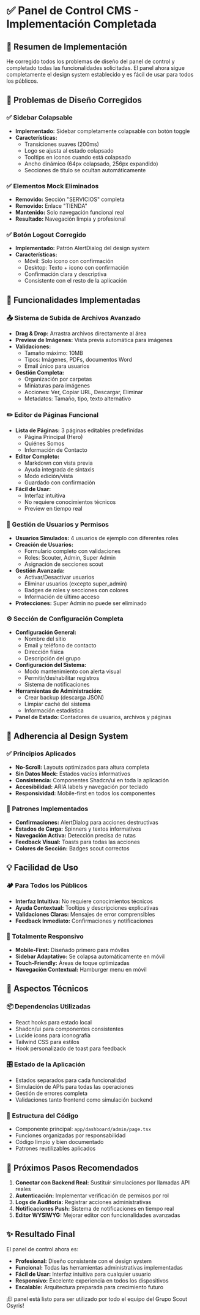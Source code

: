 # ✅ Panel de Control CMS - Implementación Completada

## 🎯 Resumen de Implementación

He corregido todos los problemas de diseño del panel de control y completado todas las funcionalidades solicitadas. El panel ahora sigue completamente el design system establecido y es fácil de usar para todos los públicos.

## 🎨 Problemas de Diseño Corregidos

### ✅ Sidebar Colapsable
- **Implementado:** Sidebar completamente colapsable con botón toggle
- **Características:**
  - Transiciones suaves (200ms)
  - Logo se ajusta al estado colapsado
  - Tooltips en iconos cuando está colapsado
  - Ancho dinámico (64px colapsado, 256px expandido)
  - Secciones de título se ocultan automáticamente

### ✅ Elementos Mock Eliminados
- **Removido:** Sección "SERVICIOS" completa
- **Removido:** Enlace "TIENDA"
- **Mantenido:** Solo navegación funcional real
- **Resultado:** Navegación limpia y profesional

### ✅ Botón Logout Corregido
- **Implementado:** Patrón AlertDialog del design system
- **Características:**
  - Móvil: Solo icono con confirmación
  - Desktop: Texto + icono con confirmación
  - Confirmación clara y descriptiva
  - Consistente con el resto de la aplicación

## 🚀 Funcionalidades Implementadas

### 📤 Sistema de Subida de Archivos Avanzado
- **Drag & Drop:** Arrastra archivos directamente al área
- **Preview de Imágenes:** Vista previa automática para imágenes
- **Validaciones:**
  - Tamaño máximo: 10MB
  - Tipos: Imágenes, PDFs, documentos Word
  - Email único para usuarios
- **Gestión Completa:**
  - Organización por carpetas
  - Miniaturas para imágenes
  - Acciones: Ver, Copiar URL, Descargar, Eliminar
  - Metadatos: Tamaño, tipo, texto alternativo

### ✏️ Editor de Páginas Funcional
- **Lista de Páginas:** 3 páginas editables predefinidas
  - Página Principal (Hero)
  - Quiénes Somos
  - Información de Contacto
- **Editor Completo:**
  - Markdown con vista previa
  - Ayuda integrada de sintaxis
  - Modo edición/vista
  - Guardado con confirmación
- **Fácil de Usar:**
  - Interfaz intuitiva
  - No requiere conocimientos técnicos
  - Preview en tiempo real

### 👥 Gestión de Usuarios y Permisos
- **Usuarios Simulados:** 4 usuarios de ejemplo con diferentes roles
- **Creación de Usuarios:**
  - Formulario completo con validaciones
  - Roles: Scouter, Admin, Super Admin
  - Asignación de secciones scout
- **Gestión Avanzada:**
  - Activar/Desactivar usuarios
  - Eliminar usuarios (excepto super_admin)
  - Badges de roles y secciones con colores
  - Información de último acceso
- **Protecciones:** Super Admin no puede ser eliminado

### ⚙️ Sección de Configuración Completa
- **Configuración General:**
  - Nombre del sitio
  - Email y teléfono de contacto
  - Dirección física
  - Descripción del grupo
- **Configuración del Sistema:**
  - Modo mantenimiento con alerta visual
  - Permitir/deshabilitar registros
  - Sistema de notificaciones
- **Herramientas de Administración:**
  - Crear backup (descarga JSON)
  - Limpiar caché del sistema
  - Información estadística
- **Panel de Estado:** Contadores de usuarios, archivos y páginas

## 🎨 Adherencia al Design System

### ✅ Principios Aplicados
- **No-Scroll:** Layouts optimizados para altura completa
- **Sin Datos Mock:** Estados vacíos informativos
- **Consistencia:** Componentes Shadcn/ui en toda la aplicación
- **Accesibilidad:** ARIA labels y navegación por teclado
- **Responsividad:** Mobile-first en todos los componentes

### 🎯 Patrones Implementados
- **Confirmaciones:** AlertDialog para acciones destructivas
- **Estados de Carga:** Spinners y textos informativos
- **Navegación Activa:** Detección precisa de rutas
- **Feedback Visual:** Toasts para todas las acciones
- **Colores de Sección:** Badges scout correctos

## 💡 Facilidad de Uso

### 🏕️ Para Todos los Públicos
- **Interfaz Intuitiva:** No requiere conocimientos técnicos
- **Ayuda Contextual:** Tooltips y descripciones explicativas
- **Validaciones Claras:** Mensajes de error comprensibles
- **Feedback Inmediato:** Confirmaciones y notificaciones

### 📱 Totalmente Responsivo
- **Mobile-First:** Diseñado primero para móviles
- **Sidebar Adaptativo:** Se colapsa automáticamente en móvil
- **Touch-Friendly:** Áreas de toque optimizadas
- **Navegación Contextual:** Hamburger menu en móvil

## 🔧 Aspectos Técnicos

### 📦 Dependencias Utilizadas
- React hooks para estado local
- Shadcn/ui para componentes consistentes
- Lucide icons para iconografía
- Tailwind CSS para estilos
- Hook personalizado de toast para feedback

### 🎛️ Estado de la Aplicación
- Estados separados para cada funcionalidad
- Simulación de APIs para todas las operaciones
- Gestión de errores completa
- Validaciones tanto frontend como simulación backend

### 📂 Estructura del Código
- Componente principal: `app/dashboard/admin/page.tsx`
- Funciones organizadas por responsabilidad
- Código limpio y bien documentado
- Patrones reutilizables aplicados

## 🚀 Próximos Pasos Recomendados

1. **Conectar con Backend Real:** Sustituir simulaciones por llamadas API reales
2. **Autenticación:** Implementar verificación de permisos por rol
3. **Logs de Auditoría:** Registrar acciones administrativas
4. **Notificaciones Push:** Sistema de notificaciones en tiempo real
5. **Editor WYSIWYG:** Mejorar editor con funcionalidades avanzadas

## ✨ Resultado Final

El panel de control ahora es:
- **Profesional:** Diseño consistente con el design system
- **Funcional:** Todas las herramientas administrativas implementadas
- **Fácil de Usar:** Interfaz intuitiva para cualquier usuario
- **Responsivo:** Excelente experiencia en todos los dispositivos
- **Escalable:** Arquitectura preparada para crecimiento futuro

¡El panel está listo para ser utilizado por todo el equipo del Grupo Scout Osyris!